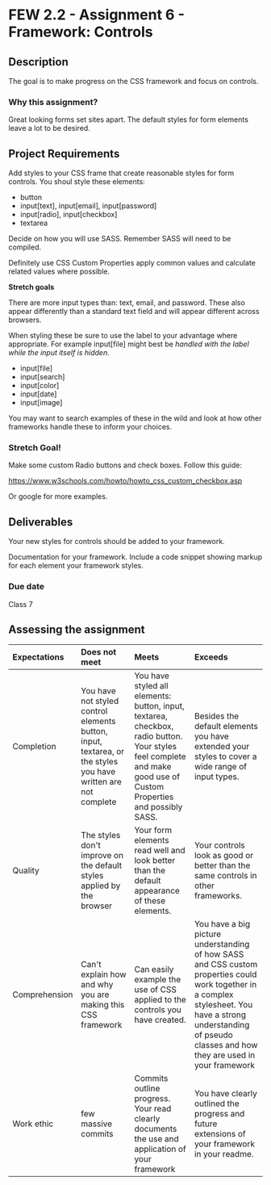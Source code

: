 # FEW 2.2 - Assignment 6 - Framework: Controls 

## Description 

The goal is to make progress on the CSS framework and focus on controls. 

### Why this assignment?

Great looking forms set sites apart. The default styles for form elements leave a lot to be desired. 

## Project Requirements

Add styles to your CSS frame that create reasonable styles for form controls. You shoul style these elements:

- button
- input[text], input[email], input[password]
- input[radio], input[checkbox]
- textarea

Decide on how you will use SASS. Remember SASS will need to be compiled. 

Definitely use CSS Custom Properties apply common values and calculate related values where possible. 

**Stretch goals**

There are more input types than: text, email, and password. These also appear differently than a standard text field and will appear different across browsers. 

When styling these be sure to use the label to your advantage where appropriate. For example input[file] might best be _handled with the label while the input itself is hidden_.

- input[file]
- input[search]
- input[color]
- input[date]
- input[image]

You may want to search examples of these in the wild and look at how other frameworks handle these to inform your choices. 

### Stretch Goal!

Make some custom Radio buttons and check boxes. Follow this guide: 

https://www.w3schools.com/howto/howto_css_custom_checkbox.asp

Or google for more examples. 

## Deliverables

Your new styles for controls should be added to your framework. 

Documentation for your framework. Include a code snippet showing markup for each element your framework styles. 

### Due date

Class 7

## Assessing the assignment

| Expectations | Does not meet | Meets | Exceeds |
|:---|:---|:---|:---|
| Completion   | You have not styled control elements button, input, textarea, or the styles you have written are not complete | You have styled all elements: button, input, textarea, checkbox, radio button. Your styles feel complete and make good use of Custom Properties and possibly SASS. | Besides the default elements you have extended your styles to cover a wide range of input types. |
| Quality | The styles don't improve on the default styles applied by the browser | Your form elements read well and look better than the default appearance of these elements. | Your controls look as good or better than the same controls in other frameworks. |
| Comprehension | Can't explain how and why you are making this CSS framework | Can easily example the use of CSS applied to the controls you have created. | You have a big picture understanding of how SASS and CSS custom properties could work together in a complex stylesheet. You have a strong understanding of pseudo classes and how they are used in your framework |
| Work ethic | few massive commits | Commits outline progress. Your read clearly documents the use and application of your framework | You have clearly outlined the progress and future extensions of your framework in your readme. |
